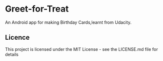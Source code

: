 # Greet-for-Treat
An Android app for making Birthday Cards,learnt from Udacity.

## Licence
This project is licensed under the MIT License - see the LICENSE.md file for details
